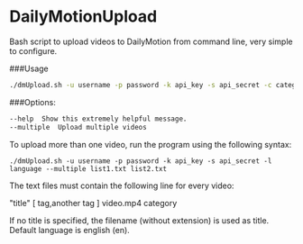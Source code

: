 DailyMotionUpload
=================

Bash script to upload videos to DailyMotion from command line, very simple to configure.

###Usage
```bash
./dmUpload.sh -u username -p password -k api_key -s api_secret -c category [ -t "title" ] [ -l language ] video.mp4 [ tag,another tag ]
```


###Options:
```bash 
--help	Show this extremely helpful message.
--multiple	Upload multiple videos
```

To upload more than one video, run the program using the following syntax:

```./dmUpload.sh -u username -p password -k api_key -s api_secret -l language --multiple list1.txt list2.txt```

The text files must contain the following line for every video:

"title" [ tag,another tag ] video.mp4 category

If no title is specified, the filename (without extension) is used as title.
Default language is english (en).

